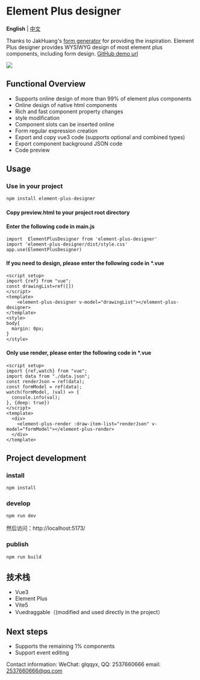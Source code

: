 # Element Plus designer

**English** | [中文](./README_cn.md)

Thanks to JakHuang's [form generator](https://github.com/JakHuang/form-generator) for providing the inspiration.
Element Plus designer provides WYSIWYG design of most element plus components, including form design. 
[GitHub demo url](https://wizount.github.io/element-plus-designer/)

<img src="https://gitee.com/wizount/element-plus-designer/raw/master/images/all.png">

## Functional Overview

- Supports online design of more than 99% of element plus components
- Online design of native html components
- Rich and fast component property changes
- style modification
- Component slots can be inserted online
- Form regular expression creation
- Export and copy vue3 code (supports optional and combined types)
- Export component background JSON code
- Code preview


## Usage
### Use in your project

```sh 
npm install element-plus-designer
```
#### Copy preview.html to your project root directory
#### Enter the following code in main.js
```
import  ElementPlusDesigner from 'element-plus-designer'
import 'element-plus-designer/dist/style.css'
app.use(ElementPlusDesigner)
```
#### If you need to design, please enter the following code in *.vue
```
<script setup>
import {ref} from "vue";
const drawingList=ref([])
</script>
<template>
    <element-plus-designer v-model="drawingList"></element-plus-designer>
</template>
<style>
body{
  margin: 0px;
}
</style>
```
#### Only use render, please enter the following code in *.vue
```
<script setup>
import {ref,watch} from "vue";
import data from "./data.json";
const renderJson = ref(data);
const formModel = ref(data);
watch(formModel, (val) => {
  console.info(val);
}, {deep: true})
</script>
<template>
  <div>
    <element-plus-render :draw-item-list="renderJson" v-model="formModel"></element-plus-render>
  </div>
</template>
```
## Project development
### install
```sh
npm install
```

### develop

```sh
npm run dev
```
然后访问：http://localhost:5173/
### publish

```sh
npm run build
```

## 技术栈
- Vue3 
- Element Plus
- Vite5
- Vuedraggable（(modified and used directly in the project）

## Next steps
- Supports the remaining 1% components
- Support event editing


Contact information: WeChat: glqqyx, QQ: 2537660666 email: 2537660666@qq.com